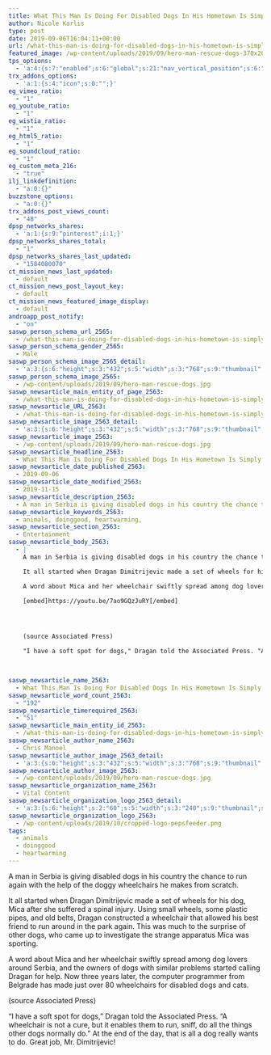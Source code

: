 ```yaml
---
title: What This Man Is Doing For Disabled Dogs In His Hometown Is Simply Heroic
author: Nicole Karlis
type: post
date: 2019-09-06T16:04:11+00:00
url: /what-this-man-is-doing-for-disabled-dogs-in-his-hometown-is-simply-heroic/
featured_image: /wp-content/uploads/2019/09/hero-man-rescue-dogs-370x208.jpg
tps_options:
  - 'a:4:{s:7:"enabled";s:6:"global";s:21:"nav_vertical_position";s:6:"global";s:23:"nav_hide_on_first_slide";b:0;s:23:"slide_loading_mechanism";s:6:"global";}'
trx_addons_options:
  - 'a:1:{s:4:"icon";s:0:"";}'
eg_vimeo_ratio:
  - "1"
eg_youtube_ratio:
  - "1"
eg_wistia_ratio:
  - "1"
eg_html5_ratio:
  - "1"
eg_soundcloud_ratio:
  - "1"
eg_custom_meta_216:
  - "true"
ilj_linkdefinition:
  - "a:0:{}"
buzzstone_options:
  - "a:0:{}"
trx_addons_post_views_count:
  - "48"
dpsp_networks_shares:
  - 'a:1:{s:9:"pinterest";i:1;}'
dpsp_networks_shares_total:
  - "1"
dpsp_networks_shares_last_updated:
  - "1584080070"
ct_mission_news_last_updated:
  - default
ct_mission_news_post_layout_key:
  - default
ct_mission_news_featured_image_display:
  - default
androapp_post_notify:
  - "on"
saswp_person_schema_url_2565:
  - /what-this-man-is-doing-for-disabled-dogs-in-his-hometown-is-simply-heroic/
saswp_person_schema_gender_2565:
  - Male
saswp_person_schema_image_2565_detail:
  - 'a:3:{s:6:"height";s:3:"432";s:5:"width";s:3:"768";s:9:"thumbnail";s:79:"/wp-content/uploads/2019/09/hero-man-rescue-dogs.jpg";}'
saswp_person_schema_image_2565:
  - /wp-content/uploads/2019/09/hero-man-rescue-dogs.jpg
saswp_newsarticle_main_entity_of_page_2563:
  - /what-this-man-is-doing-for-disabled-dogs-in-his-hometown-is-simply-heroic/
saswp_newsarticle_URL_2563:
  - /what-this-man-is-doing-for-disabled-dogs-in-his-hometown-is-simply-heroic/
saswp_newsarticle_image_2563_detail:
  - 'a:3:{s:6:"height";s:3:"432";s:5:"width";s:3:"768";s:9:"thumbnail";s:79:"/wp-content/uploads/2019/09/hero-man-rescue-dogs.jpg";}'
saswp_newsarticle_image_2563:
  - /wp-content/uploads/2019/09/hero-man-rescue-dogs.jpg
saswp_newsarticle_headline_2563:
  - What This Man Is Doing For Disabled Dogs In His Hometown Is Simply Heroic
saswp_newsarticle_date_published_2563:
  - 2019-09-06
saswp_newsarticle_date_modified_2563:
  - 2019-11-15
saswp_newsarticle_description_2563:
  - A man in Serbia is giving disabled dogs in his country the chance to run again with the help of the doggy wheelchairs he makes from scratch. It all started when Dragan Dimitrijevic made a set of wheels for his dog, Mica after she suffered a spinal injury. Using small wheels, some plastic pipes, and…
saswp_newsarticle_keywords_2563:
  - animals, doinggood, heartwarming,
saswp_newsarticle_section_2563:
  - Entertainment
saswp_newsarticle_body_2563:
  - |
    A man in Serbia is giving disabled dogs in his country the chance to run again with the help of the doggy wheelchairs he makes from scratch.

    It all started when Dragan Dimitrijevic made a set of wheels for his dog, Mica after she suffered a spinal injury. Using small wheels, some plastic pipes, and old belts, Dragan constructed a wheelchair that allowed his best friend to run around in the park again. This was much to the surprise of other dogs, who came up to investigate the strange apparatus Mica was sporting.

    A word about Mica and her wheelchair swiftly spread among dog lovers around Serbia, and the owners of dogs with similar problems started calling Dragan for help. Now three years later, the computer programmer from Belgrade has made just over 80 wheelchairs for disabled dogs and cats.

    [embed]https://youtu.be/7ao9GQzJuRY[/embed]




    (source Associated Press)

    "I have a soft spot for dogs," Dragan told the Associated Press. "A wheelchair is not a cure, but it enables them to run, sniff, do all the things other dogs normally do." At the end of the day, that is all a dog really wants to do. Great job, Mr. Dimitrijevic!


     
saswp_newsarticle_name_2563:
  - What This Man Is Doing For Disabled Dogs In His Hometown Is Simply Heroic
saswp_newsarticle_word_count_2563:
  - "192"
saswp_newsarticle_timerequired_2563:
  - "51"
saswp_newsarticle_main_entity_id_2563:
  - /what-this-man-is-doing-for-disabled-dogs-in-his-hometown-is-simply-heroic/
saswp_newsarticle_author_name_2563:
  - Chris Manoel
saswp_newsarticle_author_image_2563_detail:
  - 'a:3:{s:6:"height";s:3:"432";s:5:"width";s:3:"768";s:9:"thumbnail";s:79:"/wp-content/uploads/2019/09/hero-man-rescue-dogs.jpg";}'
saswp_newsarticle_author_image_2563:
  - /wp-content/uploads/2019/09/hero-man-rescue-dogs.jpg
saswp_newsarticle_organization_name_2563:
  - Vital Content
saswp_newsarticle_organization_logo_2563_detail:
  - 'a:3:{s:6:"height";s:2:"60";s:5:"width";s:3:"240";s:9:"thumbnail";s:82:"/wp-content/uploads/2019/10/cropped-logo-pepsfeeder.png";}'
saswp_newsarticle_organization_logo_2563:
  - /wp-content/uploads/2019/10/cropped-logo-pepsfeeder.png
tags:
  - animals
  - doinggood
  - heartwarming
---
```


A man in Serbia is giving disabled dogs in his country the chance to run again with the help of the doggy wheelchairs he makes from scratch.

It all started when Dragan Dimitrijevic made a set of wheels for his dog, Mica after she suffered a spinal injury. Using small wheels, some plastic pipes, and old belts, Dragan constructed a wheelchair that allowed his best friend to run around in the park again. This was much to the surprise of other dogs, who came up to investigate the strange apparatus Mica was sporting.

A word about Mica and her wheelchair swiftly spread among dog lovers around Serbia, and the owners of dogs with similar problems started calling Dragan for help. Now three years later, the computer programmer from Belgrade has made just over 80 wheelchairs for disabled dogs and cats.

<article>

<div class="content">
  <p>
    (source Associated Press)
  </p>
  
  <p>
    &#8220;I have a soft spot for dogs,&#8221; Dragan told the Associated Press. &#8220;A wheelchair is not a cure, but it enables them to run, sniff, do all the things other dogs normally do.&#8221; At the end of the day, that is all a dog really wants to do. Great job, Mr. Dimitrijevic!
  </p>
</div></article>

&nbsp;
